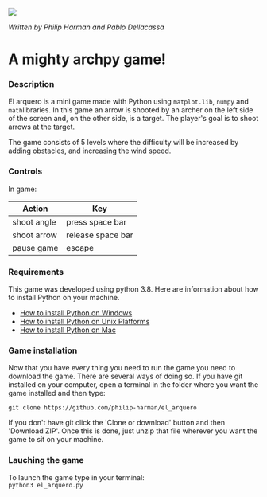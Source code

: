 ![](https://i.ibb.co/KswC90B/arcade-font-writer.png)

*Written by Philip Harman and Pablo Dellacassa*

# A mighty archpy game!

### Description

El arquero is a mini game made with Python using `matplot.lib`, `numpy` and `math`libraries. In this game an arrow is shooted by an archer on the left side of the screen and, on the other side, is a target. The player's goal is to shoot arrows at the target.

The game consists of 5 levels where the difficulty will be increased by adding obstacles, and increasing the wind speed.

### Controls

In game:

| Action | Key |
|--|--|
|  shoot angle| press space bar|
|  shoot arrow| release space bar|
| pause game|  escape|

### Requirements

This game was developed using python 3.8. Here are information about how to install Python on your machine.
-   [How to install Python on Windows](https://docs.python.org/3/using/windows.html)
-   [How to install Python on Unix Platforms](https://docs.python.org/3/using/unix.html#getting-and-installing-the-latest-version-of-python)
-   [How to install Python on Mac](https://docs.python.org/3/using/mac.html#getting-and-installing-macpython)

### Game installation

Now that you have every thing you need to run the game you need to download the game. There are several ways of doing so. If you have git installed on your computer, open a terminal in the folder where you want the game installed and then type:

    git clone https://github.com/philip-harman/el_arquero

 If you don't have git click the 'Clone or download' button and then 'Download ZIP'. Once this is done, just unzip that file wherever you want the game to sit on your machine.

### Lauching the game

To launch the game type in your terminal:  
`python3 el_arquero.py`
